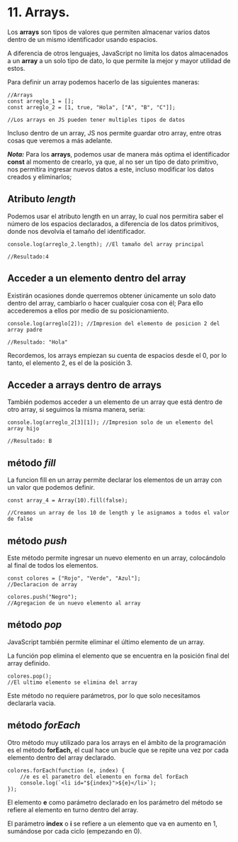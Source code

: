 
# 11. Arrays.

Los **arrays** son tipos de valores que permiten almacenar varios datos dentro de un mismo identificador usando espacios.

A diferencia de otros lenguajes, JavaScript no limita los datos almacenados a un **array** a un solo tipo de dato, lo que permite la mejor y mayor utilidad de estos.

Para definir un array podemos hacerlo de las siguientes maneras:

~~~
//Arrays
const arreglo_1 = [];
const arreglo_2 = [1, true, "Hola", ["A", "B", "C"]];

//Los arrays en JS pueden tener multiples tipos de datos
~~~

Incluso dentro de un array, JS nos permite guardar otro array, entre otras cosas que veremos a más adelante.

**_Nota:_** Para los **arrays**, podemos usar de manera más optima el identificador **const** al momento de crearlo, ya que, al no ser un tipo de dato primitivo, nos permitira ingresar nuevos datos a este, incluso modificar los datos creados y eliminarlos;

## Atributo ***length***

Podemos usar el atributo length en un array, lo cual nos permitira saber el número de los espacios declarados, a diferencia de los datos primitivos, donde nos devolvía el tamaño del identificador.

~~~
console.log(arreglo_2.length); //El tamaño del array principal

//Resultado:4
~~~

## Acceder a un elemento dentro del array

Existirán ocasiones donde querremos obtener únicamente un solo dato dentro del array, cambiarlo o hacer cualquier cosa con él; Para ello accederemos a ellos por medio de su posicionamiento.

~~~
console.log(arreglo[2]); //Impresion del elemento de posicion 2 del array padre

//Resultado: "Hola"
~~~

Recordemos, los arrays empiezan su cuenta de espacios desde el 0, por lo tanto, el elemento 2, es el de la posición 3.

## Acceder a arrays dentro de arrays

También podemos acceder a un elemento de un array que está dentro de otro array, si seguimos la misma manera, seria:

~~~
console.log(arreglo_2[3][1]); //Impresion solo de un elemento del array hijo

//Resultado: B
~~~

## método ***fill***

La funcion fill en un array permite declarar los elementos de un array con un valor que podemos definir.

~~~
const array_4 = Array(10).fill(false);

//Creamos un array de los 10 de length y le asignamos a todos el valor de false
~~~

## método ***push***

Este método permite ingresar un nuevo elemento en un array, colocándolo al final de todos los elementos.

~~~
const colores = ["Rojo", "Verde", "Azul"];
//Declaracion de array

colores.push("Negro");
//Agregacion de un nuevo elemento al array
~~~

## método ***pop***

JavaScript también permite eliminar el último elemento de un array.

La función pop elimina el elemento que se encuentra en la posición final del array definido.

~~~
colores.pop();
//El ultimo elemento se elimina del array 
~~~

Este método no requiere parámetros, por lo que solo necesitamos declararla vacia.

## método ***forEach***

Otro método muy utilizado para los arrays en el ámbito de la programación es el método **forEach,** el cual hace un bucle que se repite una vez por cada elemento dentro del array declarado.

~~~
colores.forEach(function (e, index) {
	//e es el parametro del elemento en forma del forEach
	console.log(`<li id="${index}">${e}</li>`);
});
~~~

El elemento **e** como parámetro declarado en los parámetro del método se refiere al elemento en turno dentro del array.

El parámetro **index** o **i** se refiere a un elemento que va en aumento en 1, sumándose por cada ciclo (empezando en 0).



